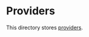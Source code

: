 # Providers

This directory stores [providers](https://klasa.js.org/#/docs/klasa/master/Piece%20Basics/CreatingProviders).
